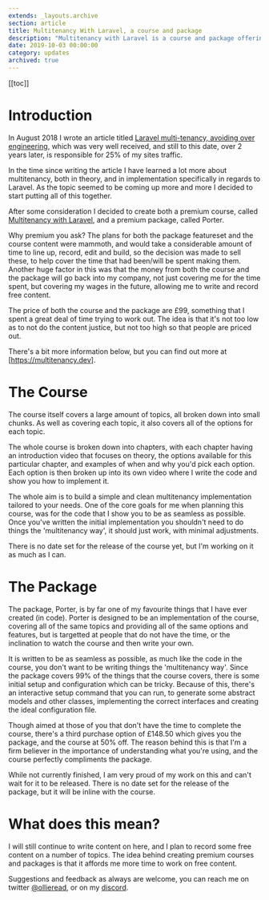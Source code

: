 ```yaml
---
extends: _layouts.archive
section: article
title: Multitenancy With Laravel, a course and package
description: "Multitenancy with Laravel is a course and package offering that I've been working on for some time. It covers everything you need to do to get started with multitenancy and Laravel."
date: 2019-10-03 00:00:00
category: updates
archived: true
---
```

[[toc]]

# Introduction

In August 2018 I wrote an article titled [Laravel multi-tenancy, avoiding over engineering](https://ollieread.com/articles/laravel-multi-tenancy-avoiding-over-engineering), which was very well received, and still to this date, over 2 years later, is responsible for 25% of my sites traffic.

In the time since writing the article I have learned a lot more about multitenancy, both in theory, and in implementation specifically in regards to Laravel. As the topic seemed to be coming up more and more I decided to start putting all of this together. 

After some consideration I decided to create both a premium course, called [Multitenancy with Laravel](https://multitenancy.dev), and a premium package, called Porter.

Why premium you ask? The plans for both the package featureset and the course content were mammoth, and would take a considerable amount of time to line up, record, edit and build, so the decision was made to sell these, to help cover the time that had been/will be spent making them. Another huge factor in this was that the money from both the course and the package will go back into my company, not just covering me for the time spent, but covering my wages in the future, allowing me to write and record free content.

The price of both the course and the package are £99, something that I spent a great deal of time trying to work out. The idea is that it's not too low as to not do the content justice, but not too high so that people are priced out.

There's a bit more information below, but you can find out more at [https://multitenancy.dev].

# The Course
The course itself covers a large amount of topics, all broken down into small chunks. As well as covering each topic, it also covers all of the options for each topic. 

The whole course is broken down into chapters, with each chapter having an introduction video that focuses on theory, the options available for this particular chapter, and examples of when and why you'd pick each option. Each option is then broken up into its own video where I write the code and show you how to implement it.

The whole aim is to build a simple and clean multitenancy implementation tailored to your needs. One of the core goals for me when planning this course, was for the code that I show you to be as seamless as possible. Once you've written the initial implementation you shouldn't need to do things the 'multitenancy way', it should just work, with minimal adjustments.

There is no date set for the release of the course yet, but I'm working on it as much as I can.

# The Package
The package, Porter, is by far one of my favourite things that I have ever created (in code). Porter is designed to be an implementation of the course, covering all of the same topics and providing all of the same options and features, but is targetted at people that do not have the time, or the inclination to watch the course and then write your own.

It is written to be as seamless as possible, as much like the code in the course, you don't want to be writing things the 'multitenancy way'. Since the package covers 99% of the things that the course covers, there is some initial setup and configuration which can be tricky. Because of this, there's an interactive setup command that you can run, to generate some abstract models and other classes, implementing the correct interfaces and creating the ideal configuration file.

Though aimed at those of you that don't have the time to complete the course, there's a third purchase option of £148.50 which gives you the package, and the course at 50% off. The reason behind this is that I'm a firm believer in the importance of understanding what you're using, and the course perfectly compliments the package.

While not currently finished, I am very proud of my work on this and can't wait for it to be released. There is no date set for the release of the package, but it will be inline with the course.

# What does this mean?
I will still continue to write content on here, and I plan to record some free content on a number of topics. The idea behind creating premium courses and packages is that it affords me more time to work on free content.

Suggestions and feedback as always are welcome, you can reach me on twitter [@ollieread](https://twitter.com/ollieread), or on my [discord](https://ollieread.com/out?url=https%3A%2F%2Fdiscordapp.com%2Finvite%2Fk7yUccq).